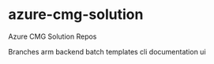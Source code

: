 # azure-cmg-solution
Azure CMG Solution Repos

Branches
arm
backend
batch templates
cli
documentation
ui
